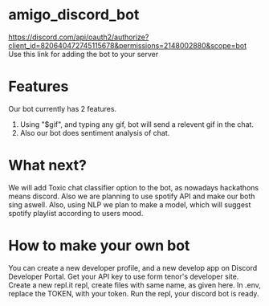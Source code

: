 # amigo_discord_bot
https://discord.com/api/oauth2/authorize?client_id=820640472745115678&permissions=2148002880&scope=bot
Use this link for adding the bot to your server

# Features
Our bot currently has 2 features. 
1) Using "$gif", and typing any gif, bot will send a relevent gif in the chat.
2) Also our bot does sentiment analysis of chat.

# What next?
We will add Toxic chat classifier option to the bot, as nowadays hackathons means discord. Also we are planning to use spotify API and make our both sing aswell. Also, using
NLP we plan to make a model, which will suggest spotify playlist according to users mood.

# How to make your own bot
You can create a new developer profile, and a new develop app on Discord Developer Portal. Get your API key to use form tenor's developer site.
Create a new repl.it repl, create files with same name, as given here. In .env, replace the TOKEN, with your token. Run the repl, your discord bot is ready.

